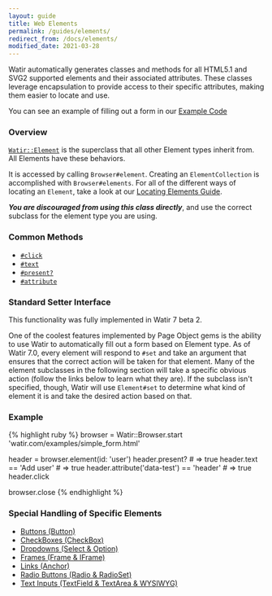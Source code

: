 ```yaml
---
layout: guide
title: Web Elements
permalink: /guides/elements/
redirect_from: /docs/elements/
modified_date: 2021-03-28
---
```


Watir automatically generates classes and methods for all HTML5.1 and SVG2 supported elements and 
their associated attributes. These classes leverage encapsulation to provide access to their 
specific attributes, making them easier to locate and use.

You can see an example of filling out a form in our [Example Code](../form-example)

### Overview
[`Watir::Element`](https://rdoc.info/gems/watir/Watir/Element) is the superclass
that all other Element types inherit from. All Elements have these behaviors.

It is accessed by calling `Browser#element`.
Creating an `ElementCollection` is accomplished with `Browser#elements`.
For all of the different ways of locating an `Element`,
take a look at our [Locating Elements Guide](../locating).

***You are discouraged from using this class directly***,
and use the correct subclass for the element type you are using.

### Common Methods
* [`#click`](https://rdoc.info/gems/watir/Watir/Element#click-instance_method)
* [`#text`](https://rdoc.info/gems/watir/Watir/Element#text-instance_method)
* [`#present?`](https://rdoc.info/gems/watir/Watir/Element#present%3F-instance_method)
* [`#attribute`](https://rdoc.info/gems/watir/Watir/Element#attribute-instance_method)

### Standard Setter Interface

This functionality was fully implemented in Watir 7 beta 2.

One of the coolest features implemented by Page Object gems is the ability to use Watir to automatically
fill out a form based on Element type. As of Watir 7.0, every element will respond to `#set` and take
an argument that ensures that the correct action will be taken for that element. Many of the element
subclasses in the following section will take a specific obvious action 
(follow the links below to learn what they are).
If the subclass isn't specified, though, Watir will use `Element#set` to determine what kind of element
it is and take the desired action based on that.

### Example

{% highlight ruby %}
browser = Watir::Browser.start 'watir.com/examples/simple_form.html'

header = browser.element(id: 'user')
header.present? # => true
header.text == 'Add user' # => true
header.attribute('data-test') == 'header' # => true
header.click

browser.close
{% endhighlight %}

### Special Handling of Specific Elements

* [Buttons (Button)](../buttons)
* [CheckBoxes (CheckBox)](../checkboxes)
* [Dropdowns (Select & Option)](../dropdowns)
* [Frames (Frame & IFrame)](../frames)
* [Links (Anchor)](../links)
* [Radio Buttons (Radio & RadioSet)](../radios)
* [Text Inputs (TextField & TextArea & WYSIWYG)](../text_inputs)

[comment]: <> (* Date and Time &#40;DateField & DateTimeField&#41;)

[comment]: <> (* File Fields &#40;FileField&#41;)

[comment]: <> (* Forms &#40;Form & Input&#41;)

[comment]: <> (* Images &#40;Image&#41;)

[comment]: <> (* Lists &#40;List&#41;)

[comment]: <> (* Tables &#40;Table, TableCell, TableRow, TableSection, Row, Cell&#41;)

